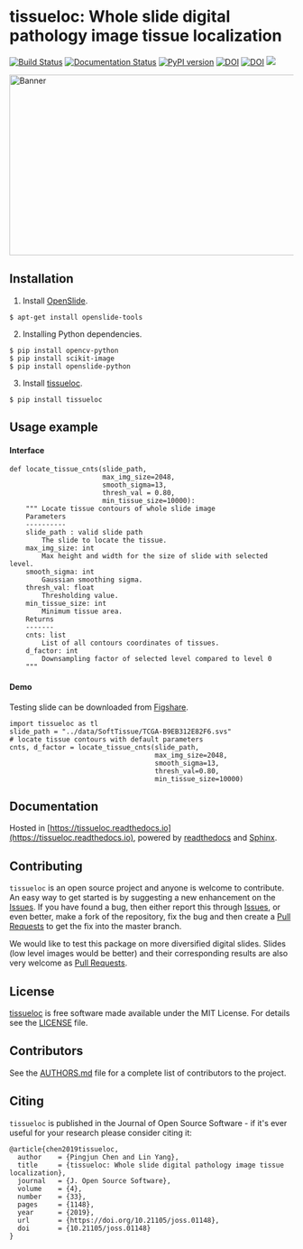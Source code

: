 tissueloc: Whole slide digital pathology image tissue localization
========
[![Build Status](https://travis-ci.org/PingjunChen/tissueloc.svg?branch=master)](https://travis-ci.org/PingjunChen/tissueloc)
[![Documentation Status](https://readthedocs.org/projects/tissueloc/badge/?version=latest)](https://tissueloc.readthedocs.io/en/latest/?badge=latest)
[![PyPI version](https://badge.fury.io/py/tissueloc.svg)](https://badge.fury.io/py/tissueloc)
[![DOI](http://joss.theoj.org/papers/10.21105/joss.01148/status.svg)](https://doi.org/10.21105/joss.01148)
[![DOI](https://zenodo.org/badge/DOI/10.5281/zenodo.2529982.svg)](https://doi.org/10.5281/zenodo.2529982)
![](https://img.shields.io/github/stars/PingjunChen/tissueloc.svg)


<img src="tissuelocDemo.png" width="800" height="320" alt="Banner">

## Installation
1. Install [OpenSlide](https://openslide.org/download/).
```
$ apt-get install openslide-tools
```
2. Installing Python dependencies.
```
$ pip install opencv-python
$ pip install scikit-image
$ pip install openslide-python
```
3. Install [tissueloc](https://pypi.org/project/tissueloc/).
```
$ pip install tissueloc
```

## Usage example
#### Interface
```
def locate_tissue_cnts(slide_path,
                       max_img_size=2048,
                       smooth_sigma=13,
                       thresh_val = 0.80,
                       min_tissue_size=10000):
    """ Locate tissue contours of whole slide image
    Parameters
    ----------
    slide_path : valid slide path
        The slide to locate the tissue.
    max_img_size: int
        Max height and width for the size of slide with selected level.
    smooth_sigma: int
        Gaussian smoothing sigma.
    thresh_val: float
        Thresholding value.
    min_tissue_size: int
        Minimum tissue area.
    Returns
    -------
    cnts: list
        List of all contours coordinates of tissues.
    d_factor: int
        Downsampling factor of selected level compared to level 0
    """
```

#### Demo
Testing slide can be downloaded from [Figshare](https://figshare.com/articles/Demo_Whole_Slide_Images/7532978).
```
import tissueloc as tl
slide_path = "../data/SoftTissue/TCGA-B9EB312E82F6.svs"
# locate tissue contours with default parameters
cnts, d_factor = locate_tissue_cnts(slide_path,
                                    max_img_size=2048,
                                    smooth_sigma=13,
                                    thresh_val=0.80,
                                    min_tissue_size=10000)
```



## Documentation
Hosted in [https://tissueloc.readthedocs.io](https://tissueloc.readthedocs.io), powered by [readthedocs](https://readthedocs.org) and [Sphinx](http://www.sphinx-doc.org).


## Contributing
``tissueloc`` is an  open source project and anyone is welcome to contribute. An easy way to get started is by suggesting a new enhancement on the [Issues](https://github.com/PingjunChen/tissueloc/issues). If you have found a bug, then either report this through [Issues](https://github.com/PingjunChen/tissueloc/issues), or even better, make a fork of the repository, fix the bug and then create a [Pull Requests](https://github.com/PingjunChen/tissueloc/pulls) to get the fix into the master branch.

We would like to test this package on more diversified digital slides. Slides (low level images would be better) and their corresponding results are also very welcome as [Pull Requests](https://github.com/PingjunChen/tissueloc/pulls).

## License
[tissueloc](https://github.com/PingjunChen/tissueloc) is free software made available under the MIT License. For details see the [LICENSE](LICENSE) file.

## Contributors
See the [AUTHORS.md](AUTHORS.md) file for a complete list of contributors to the project.

## Citing
``tissueloc`` is published in the Journal of Open Source Software - if it's ever useful for your research please consider citing it:
```
@article{chen2019tissueloc,
  author    = {Pingjun Chen and Lin Yang},
  title     = {tissueloc: Whole slide digital pathology image tissue localization},
  journal   = {J. Open Source Software},
  volume    = {4},
  number    = {33},
  pages     = {1148},
  year      = {2019},
  url       = {https://doi.org/10.21105/joss.01148},
  doi       = {10.21105/joss.01148}
}
```
